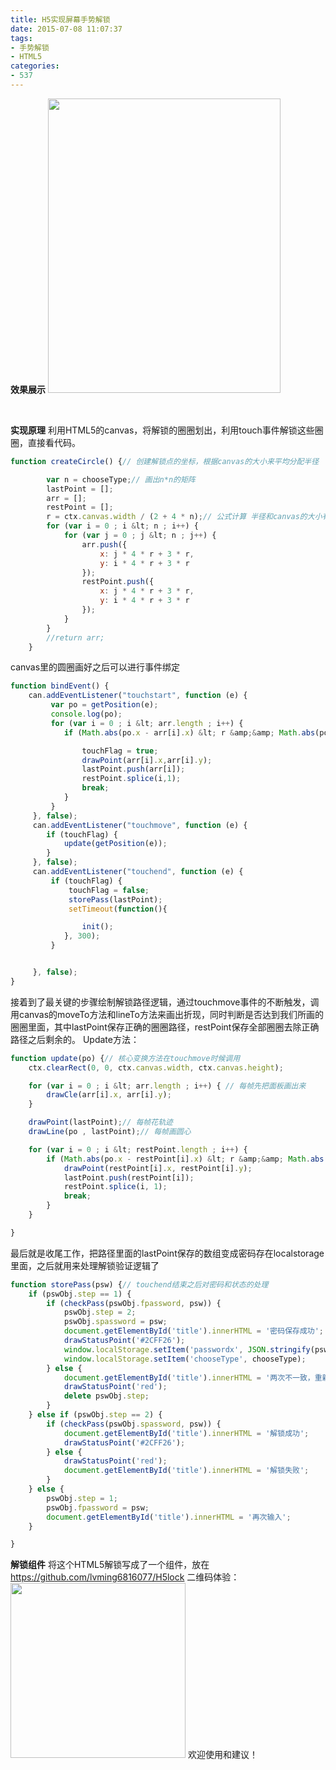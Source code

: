 ```yaml
---
title: H5实现屏幕手势解锁
date: 2015-07-08 11:07:37
tags:
- 手势解锁
- HTML5
categories:
- 537
---
```

<strong>效果展示</strong> <img class="alignnone" src="http://7jpp2v.com1.z0.glb.clouddn.com/testh5lock.gif" alt="" width="372" height="471" />

<!--more-->

&nbsp;

<strong>实现原理</strong> 利用HTML5的canvas，将解锁的圈圈划出，利用touch事件解锁这些圈圈，直接看代码。
```javascript
function createCircle() {// 创建解锁点的坐标，根据canvas的大小来平均分配半径

        var n = chooseType;// 画出n*n的矩阵 
        lastPoint = [];
        arr = [];
        restPoint = [];
        r = ctx.canvas.width / (2 + 4 * n);// 公式计算 半径和canvas的大小有关
        for (var i = 0 ; i &lt; n ; i++) {
            for (var j = 0 ; j &lt; n ; j++) {
                arr.push({
                    x: j * 4 * r + 3 * r,
                    y: i * 4 * r + 3 * r
                });
                restPoint.push({
                    x: j * 4 * r + 3 * r,
                    y: i * 4 * r + 3 * r
                });
            }
        }
        //return arr;
    }
```
canvas里的圆圈画好之后可以进行事件绑定
```javascript
function bindEvent() {
    can.addEventListener("touchstart", function (e) {
         var po = getPosition(e);
         console.log(po);
         for (var i = 0 ; i &lt; arr.length ; i++) {
            if (Math.abs(po.x - arr[i].x) &lt; r &amp;&amp; Math.abs(po.y - arr[i].y) &lt; r) { // 用来判断起始点是否在圈圈内部

                touchFlag = true;
                drawPoint(arr[i].x,arr[i].y);
                lastPoint.push(arr[i]);
                restPoint.splice(i,1);
                break;
            }
         }
     }, false);
     can.addEventListener("touchmove", function (e) {
        if (touchFlag) {
            update(getPosition(e));
        }
     }, false);
     can.addEventListener("touchend", function (e) {
         if (touchFlag) {
             touchFlag = false;
             storePass(lastPoint);
             setTimeout(function(){

                init();
            }, 300);
         }


     }, false);
}
```
接着到了最关键的步骤绘制解锁路径逻辑，通过touchmove事件的不断触发，调用canvas的moveTo方法和lineTo方法来画出折现，同时判断是否达到我们所画的圈圈里面，其中lastPoint保存正确的圈圈路径，restPoint保存全部圈圈去除正确路径之后剩余的。 Update方法：
```javascript
function update(po) {// 核心变换方法在touchmove时候调用
    ctx.clearRect(0, 0, ctx.canvas.width, ctx.canvas.height);

    for (var i = 0 ; i &lt; arr.length ; i++) { // 每帧先把面板画出来
        drawCle(arr[i].x, arr[i].y);
    }

    drawPoint(lastPoint);// 每帧花轨迹
    drawLine(po , lastPoint);// 每帧画圆心

    for (var i = 0 ; i &lt; restPoint.length ; i++) {
        if (Math.abs(po.x - restPoint[i].x) &lt; r &amp;&amp; Math.abs(po.y - restPoint[i].y) &lt; r) {
            drawPoint(restPoint[i].x, restPoint[i].y);
            lastPoint.push(restPoint[i]);
            restPoint.splice(i, 1);
            break;
        }
    }

}
```
最后就是收尾工作，把路径里面的lastPoint保存的数组变成密码存在localstorage里面，之后就用来处理解锁验证逻辑了
```javascript
function storePass(psw) {// touchend结束之后对密码和状态的处理
    if (pswObj.step == 1) {
        if (checkPass(pswObj.fpassword, psw)) {
            pswObj.step = 2;
            pswObj.spassword = psw;
            document.getElementById('title').innerHTML = '密码保存成功';
            drawStatusPoint('#2CFF26');
            window.localStorage.setItem('passwordx', JSON.stringify(pswObj.spassword));
            window.localStorage.setItem('chooseType', chooseType);
        } else {
            document.getElementById('title').innerHTML = '两次不一致，重新输入';
            drawStatusPoint('red');
            delete pswObj.step;
        }
    } else if (pswObj.step == 2) {
        if (checkPass(pswObj.spassword, psw)) {
            document.getElementById('title').innerHTML = '解锁成功';
            drawStatusPoint('#2CFF26');
        } else {
            drawStatusPoint('red');
            document.getElementById('title').innerHTML = '解锁失败';
        }
    } else {
        pswObj.step = 1;
        pswObj.fpassword = psw;
        document.getElementById('title').innerHTML = '再次输入';
    }

}
```
<strong>解锁组件</strong> 将这个HTML5解锁写成了一个组件，放在<a href="https://github.com/lvming6816077/H5lock" target="_blank">https://github.com/lvming6816077/H5lock</a> 二维码体验： <img class="alignnone" src="https://camo.githubusercontent.com/7f4c6fe6bd74d440af5f03240c4c67a23dcd0f7a/687474703a2f2f6c766d696e67363831363037372e6769746875622e696f2f483546756c6c73637265656e506167652f48356c6f636b64656d6f2f313433363731333937352e706e67" alt="" width="280" height="280" /> 欢迎使用和建议！
